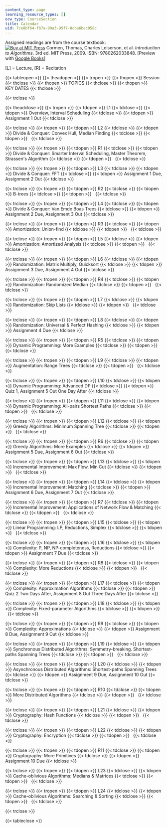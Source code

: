 ```yaml
---
content_type: page
learning_resource_types: []
ocw_type: CourseSection
title: Calendar
uid: 7ce8bf64-fb7a-99a3-95f7-0cba6bec958c
---
```


Assigned readings are from the course textbook:  
[![Buy at MIT Press](/images/mp_logo.gif)](https://mitpress.mit.edu/9780262033848) Cormen, Thomas, Charles Leiserson, et al. _Introduction to Algorithms_. 3rd ed. MIT Press, 2009. ISBN: 9780262033848. \[Preview with [Google Books](http://books.google.com/books?id=i-bUBQAAQBAJ&printsec=frontcover)\]

\[L\] = Lecture, \[R\] = Recitation

{{< tableopen >}}
{{< theadopen >}}
{{< tropen >}}
{{< thopen >}}
Session
{{< thclose >}}
{{< thopen >}}
TOPICS
{{< thclose >}}
{{< thopen >}}
KEY DATES
{{< thclose >}}

{{< trclose >}}

{{< theadclose >}}
{{< tropen >}}
{{< tdopen >}}
L1
{{< tdclose >}}
{{< tdopen >}}
Overview, Interval Scheduling
{{< tdclose >}}
{{< tdopen >}}
Assignment 1 Out
{{< tdclose >}}

{{< trclose >}}
{{< tropen >}}
{{< tdopen >}}
L2
{{< tdclose >}}
{{< tdopen >}}
Divide & Conquer: Convex Hull, Median Finding
{{< tdclose >}}
{{< tdopen >}}
 
{{< tdclose >}}

{{< trclose >}}
{{< tropen >}}
{{< tdopen >}}
R1
{{< tdclose >}}
{{< tdopen >}}
Divide & Conquer: Smarter Interval Scheduling, Master Theorem, Strassen's Algorithm
{{< tdclose >}}
{{< tdopen >}}
 
{{< tdclose >}}

{{< trclose >}}
{{< tropen >}}
{{< tdopen >}}
L3
{{< tdclose >}}
{{< tdopen >}}
Divide & Conquer: FFT
{{< tdclose >}}
{{< tdopen >}}
Assignment 1 Due, Assignment 2 Out
{{< tdclose >}}

{{< trclose >}}
{{< tropen >}}
{{< tdopen >}}
R2
{{< tdclose >}}
{{< tdopen >}}
B-trees
{{< tdclose >}}
{{< tdopen >}}
 
{{< tdclose >}}

{{< trclose >}}
{{< tropen >}}
{{< tdopen >}}
L4
{{< tdclose >}}
{{< tdopen >}}
Divide & Conquer: Van Emde Boas Trees
{{< tdclose >}}
{{< tdopen >}}
Assignment 2 Due, Assignment 3 Out
{{< tdclose >}}

{{< trclose >}}
{{< tropen >}}
{{< tdopen >}}
R3
{{< tdclose >}}
{{< tdopen >}}
Amortization: Union-find
{{< tdclose >}}
{{< tdopen >}}
 
{{< tdclose >}}

{{< trclose >}}
{{< tropen >}}
{{< tdopen >}}
L5
{{< tdclose >}}
{{< tdopen >}}
Amortization: Amortized Analysis
{{< tdclose >}}
{{< tdopen >}}
 
{{< tdclose >}}

{{< trclose >}}
{{< tropen >}}
{{< tdopen >}}
L6
{{< tdclose >}}
{{< tdopen >}}
Randomization: Matrix Multiply, Quicksort
{{< tdclose >}}
{{< tdopen >}}
Assignment 3 Due, Assignment 4 Out
{{< tdclose >}}

{{< trclose >}}
{{< tropen >}}
{{< tdopen >}}
R4
{{< tdclose >}}
{{< tdopen >}}
Randomization: Randomized Median
{{< tdclose >}}
{{< tdopen >}}
 
{{< tdclose >}}

{{< trclose >}}
{{< tropen >}}
{{< tdopen >}}
L7
{{< tdclose >}}
{{< tdopen >}}
Randomization: Skip Lists
{{< tdclose >}}
{{< tdopen >}}
 
{{< tdclose >}}

{{< trclose >}}
{{< tropen >}}
{{< tdopen >}}
L8
{{< tdclose >}}
{{< tdopen >}}
Randomization: Universal & Perfect Hashing
{{< tdclose >}}
{{< tdopen >}}
Assignment 4 Due
{{< tdclose >}}

{{< trclose >}}
{{< tropen >}}
{{< tdopen >}}
R5
{{< tdclose >}}
{{< tdopen >}}
Dynamic Programming: More Examples
{{< tdclose >}}
{{< tdopen >}}
 
{{< tdclose >}}

{{< trclose >}}
{{< tropen >}}
{{< tdopen >}}
L9
{{< tdclose >}}
{{< tdopen >}}
Augmentation: Range Trees
{{< tdclose >}}
{{< tdopen >}}
 
{{< tdclose >}}

{{< trclose >}}
{{< tropen >}}
{{< tdopen >}}
L10
{{< tdclose >}}
{{< tdopen >}}
Dynamic Programming: Advanced DP
{{< tdclose >}}
{{< tdopen >}}
Quiz 1, Assignment 5 Out One Day After
{{< tdclose >}}

{{< trclose >}}
{{< tropen >}}
{{< tdopen >}}
L11
{{< tdclose >}}
{{< tdopen >}}
Dynamic Programming: All-pairs Shortest Paths
{{< tdclose >}}
{{< tdopen >}}
 
{{< tdclose >}}

{{< trclose >}}
{{< tropen >}}
{{< tdopen >}}
L12
{{< tdclose >}}
{{< tdopen >}}
Greedy Algorithms: Minimum Spanning Tree
{{< tdclose >}}
{{< tdopen >}}
 
{{< tdclose >}}

{{< trclose >}}
{{< tropen >}}
{{< tdopen >}}
R6
{{< tdclose >}}
{{< tdopen >}}
Greedy Algorithms: More Examples
{{< tdclose >}}
{{< tdopen >}}
Assignment 5 Due, Assignment 6 Out
{{< tdclose >}}

{{< trclose >}}
{{< tropen >}}
{{< tdopen >}}
L13
{{< tdclose >}}
{{< tdopen >}}
Incremental Improvement: Max Flow, Min Cut
{{< tdclose >}}
{{< tdopen >}}
 
{{< tdclose >}}

{{< trclose >}}
{{< tropen >}}
{{< tdopen >}}
L14
{{< tdclose >}}
{{< tdopen >}}
Incremental Improvement: Matching
{{< tdclose >}}
{{< tdopen >}}
Assignment 6 Due, Assignment 7 Out
{{< tdclose >}}

{{< trclose >}}
{{< tropen >}}
{{< tdopen >}}
R7
{{< tdclose >}}
{{< tdopen >}}
Incremental Improvement: Applications of Network Flow & Matching
{{< tdclose >}}
{{< tdopen >}}
 
{{< tdclose >}}

{{< trclose >}}
{{< tropen >}}
{{< tdopen >}}
L15
{{< tdclose >}}
{{< tdopen >}}
Linear Programming: LP, Reductions, Simplex
{{< tdclose >}}
{{< tdopen >}}
 
{{< tdclose >}}

{{< trclose >}}
{{< tropen >}}
{{< tdopen >}}
L16
{{< tdclose >}}
{{< tdopen >}}
Complexity: P, NP, NP-completeness, Reductions
{{< tdclose >}}
{{< tdopen >}}
Assignment 7 Due
{{< tdclose >}}

{{< trclose >}}
{{< tropen >}}
{{< tdopen >}}
R8
{{< tdclose >}}
{{< tdopen >}}
Complexity: More Reductions
{{< tdclose >}}
{{< tdopen >}}
 
{{< tdclose >}}

{{< trclose >}}
{{< tropen >}}
{{< tdopen >}}
L17
{{< tdclose >}}
{{< tdopen >}}
Complexity: Approximation Algorithms
{{< tdclose >}}
{{< tdopen >}}
Quiz 2 Two Days After, Assignment 8 Out Three Days After
{{< tdclose >}}

{{< trclose >}}
{{< tropen >}}
{{< tdopen >}}
L18
{{< tdclose >}}
{{< tdopen >}}
Complexity: Fixed-parameter Algorithms
{{< tdclose >}}
{{< tdopen >}}
 
{{< tdclose >}}

{{< trclose >}}
{{< tropen >}}
{{< tdopen >}}
R9
{{< tdclose >}}
{{< tdopen >}}
Complexity: Approximations
{{< tdclose >}}
{{< tdopen >}}
Assignment 8 Due, Assignment 9 Out
{{< tdclose >}}

{{< trclose >}}
{{< tropen >}}
{{< tdopen >}}
L19
{{< tdclose >}}
{{< tdopen >}}
Synchronous Distributed Algorithms: Symmetry-breaking. Shortest-paths Spanning Trees
{{< tdclose >}}
{{< tdopen >}}
 
{{< tdclose >}}

{{< trclose >}}
{{< tropen >}}
{{< tdopen >}}
L20
{{< tdclose >}}
{{< tdopen >}}
Asynchronous Distributed Algorithms: Shortest-paths Spanning Trees
{{< tdclose >}}
{{< tdopen >}}
Assignment 9 Due, Assignment 10 Out
{{< tdclose >}}

{{< trclose >}}
{{< tropen >}}
{{< tdopen >}}
R10
{{< tdclose >}}
{{< tdopen >}}
More Distributed Algorithms
{{< tdclose >}}
{{< tdopen >}}
 
{{< tdclose >}}

{{< trclose >}}
{{< tropen >}}
{{< tdopen >}}
L21
{{< tdclose >}}
{{< tdopen >}}
Cryptography: Hash Functions
{{< tdclose >}}
{{< tdopen >}}
 
{{< tdclose >}}

{{< trclose >}}
{{< tropen >}}
{{< tdopen >}}
L22
{{< tdclose >}}
{{< tdopen >}}
Cryptography: Encryption
{{< tdclose >}}
{{< tdopen >}}
 
{{< tdclose >}}

{{< trclose >}}
{{< tropen >}}
{{< tdopen >}}
R11
{{< tdclose >}}
{{< tdopen >}}
Cryptography: More Primitives
{{< tdclose >}}
{{< tdopen >}}
Assignment 10 Due
{{< tdclose >}}

{{< trclose >}}
{{< tropen >}}
{{< tdopen >}}
L23
{{< tdclose >}}
{{< tdopen >}}
Cache-oblivious Algorithms: Medians & Matrices
{{< tdclose >}}
{{< tdopen >}}
 
{{< tdclose >}}

{{< trclose >}}
{{< tropen >}}
{{< tdopen >}}
L24
{{< tdclose >}}
{{< tdopen >}}
Cache-oblivious Algorithms: Searching & Sorting
{{< tdclose >}}
{{< tdopen >}}
 
{{< tdclose >}}

{{< trclose >}}

{{< tableclose >}}